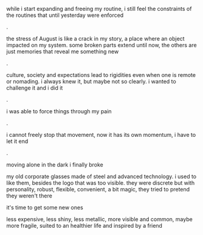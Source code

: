 
while i start expanding and freeing my routine, i still feel the
constraints of the routines that until yesterday were enforced

.

the stress of August is like a crack in my story, a place where an
object impacted on my system. some broken parts extend until now, the
others are just memories that reveal me something new

.

culture, society and expectations lead to rigidities even when one is
remote or nomading. i always knew it, but maybe not so clearly. i
wanted to challenge it and i did it

.

i was able to force things through my pain

.

i cannot freely stop that movement, now it has its own momentum, i
have to let it end

.

moving alone in the dark i finally broke

my old corporate glasses made of steel and advanced technology. i used
to like them, besides the logo that was too visible. they were
discrete but with personality, robust, flexible, convenient, a bit
magic, they tried to pretend they weren't there

it's time to get some new ones

less expensive, less shiny, less metallic, more visible and common,
maybe more fragile, suited to an healthier life and inspired by a
friend
